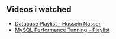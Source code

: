 ## Videos i watched
* <a href = "https://www.youtube.com/playlist?list=PLQnljOFTspQXjD0HOzN7P2tgzu7scWpl2">Database Playlist - Hussein Nasser</a>
* <a href = "https://www.youtube.com/watch?v=TukZd6LjeBc&list=PLBrWqg4Ny6vXQZqsJ8qRLGRH9osEa45sw">MySQL Performance Tunning - Playlist </a>
